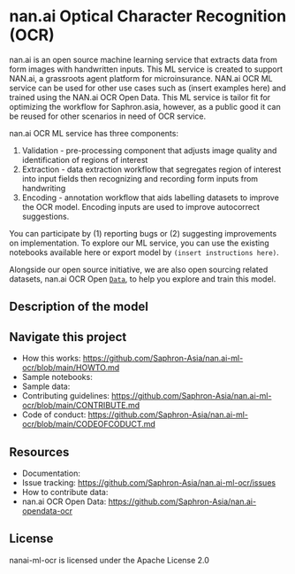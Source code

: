 # nan.ai Optical Character Recognition (OCR)

nan.ai  is an open source machine learning service that extracts data from form images with handwritten inputs. This ML service is created to support NAN.ai, a grassroots agent platform for microinsurance. NAN.ai OCR ML service can be used for other use cases such as (insert examples here) and trained using the NAN.ai OCR Open Data. This ML service is tailor fit for optimizing the workflow for Saphron.asia, however, as a public good it can be reused for other  scenarios in need of OCR service.

nan.ai OCR ML service has three components:

1. Validation - pre-processing component that adjusts image quality and identification of regions of interest
2. Extraction - data extraction workflow that segregates region of interest into input fields then recognizing and recording form inputs from handwriting
3. Encoding - annotation workflow that aids labelling datasets to improve the OCR model. Encoding inputs are used to improve autocorrect suggestions.

You can participate by (1) reporting bugs or (2) suggesting improvements on implementation. To explore our ML service, you can use the existing notebooks available here or export model by ``(insert instructions here)``.

Alongside our open source initiative, we are also open sourcing related datasets, nan.ai OCR Open [`Data`](https://github.com/Saphron-Asia/nan.ai-opendata-ocr), to help you explore and train this model.

## Description of the model


## Navigate this project
* How this works: <https://github.com/Saphron-Asia/nan.ai-ml-ocr/blob/main/HOWTO.md>
* Sample notebooks: <link>
* Sample data: <link>
* Contributing guidelines: <https://github.com/Saphron-Asia/nan.ai-ml-ocr/blob/main/CONTRIBUTE.md> 
* Code of conduct: <https://github.com/Saphron-Asia/nan.ai-ml-ocr/blob/main/CODEOFCODUCT.md>

## Resources
* Documentation: <link>
* Issue tracking: <https://github.com/Saphron-Asia/nan.ai-ml-ocr/issues>
* How to contribute data: <link>
* nan.ai OCR Open Data: <https://github.com/Saphron-Asia/nan.ai-opendata-ocr>

## License
nanai-ml-ocr is licensed under the Apache License 2.0
